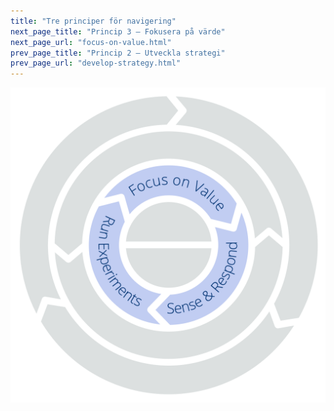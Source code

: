 ```yaml
---
title: "Tre principer för navigering"
next_page_title: "Princip 3 – Fokusera på värde"
next_page_url: "focus-on-value.html"
prev_page_title: "Princip 2 – Utveckla strategi"
prev_page_url: "develop-strategy.html"
---
```




![Tre principer för navigering: Fokus på värde – Känn av & svara – Gör experiment](img/csf/csf-light-navigation.png)
